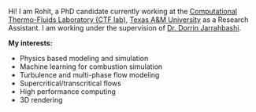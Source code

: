 Hi! I am Rohit, a PhD candidate currently working at the [Computational Thermo-Fluids Laboratory (CTF lab)], [Texas A&M University] as a Research Assistant. I am working under the supervision of [Dr. Dorrin Jarrahbashi].

**My interests:**
* Physics based modeling and simulation
* Machine learning for combustion simulation
* Turbulence and multi-phase flow modeling
* Supercritical/transcritical flows
* High performance computing
* 3D rendering



[Texas A&M University]: https://www.tamu.edu/
[Dr. Dorrin Jarrahbashi]: https://engineering.tamu.edu/mechanical/profiles/jarrahbashi-dorrin.html
[Computational Thermo-Fluids Laboratory (CTF lab)]: https://cfd.engr.tamu.edu/
